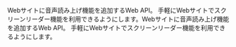 Webサイトに音声読み上げ機能を追加するWeb API。
手軽にWebサイトでスクリーンリーダー機能を利用できるようにします。Webサイトに音声読み上げ機能を追加するWeb API。
手軽にWebサイトでスクリーンリーダー機能を利用できるようにします。